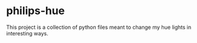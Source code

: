 # philips-hue
This project is a collection of python files meant to change my hue lights in interesting ways.